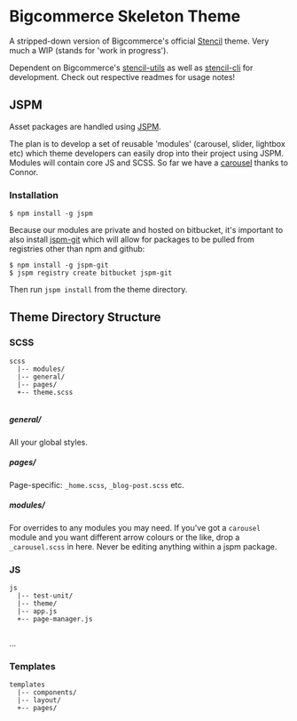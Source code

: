 
# Bigcommerce Skeleton Theme

A stripped-down version of Bigcommerce's official [Stencil](https://github.com/bigcommerce/stencil) theme. Very much a WIP (stands for 'work in progress').

Dependent on Bigcommerce's [stencil-utils](https://github.com/bigcommerce/stencil-utils) as well as [stencil-cli](https://github.com/bigcommerce/stencil-cli) for development. Check out respective readmes for usage notes!


## JSPM

Asset packages are handled using [JSPM](http://jspm.io/).

The plan is to develop a set of reusable 'modules' (carousel, slider, lightbox etc) which theme developers can easily drop into their project using JSPM. Modules will contain core JS and SCSS. So far we have a [carousel](https://bitbucket.org/pixelunion/bc-carousel) thanks to Connor.

### Installation

```
$ npm install -g jspm
```

Because our modules are private and hosted on bitbucket, it's important to also install [jspm-git](https://www.npmjs.com/package/jspm-git) which will allow for packages to be pulled from registries other than npm and github:

```
$ npm install -g jspm-git
$ jspm registry create bitbucket jspm-git
```

Then run `jspm install` from the theme directory.

## Theme Directory Structure

### SCSS
```
scss
  |-- modules/
  |-- general/
  |-- pages/
  +-- theme.scss
  
```

##### general/
All your global styles.

##### pages/
Page-specific: `_home.scss`, `_blog-post.scss` etc.

##### modules/
For overrides to any modules you may need. If you've got a `carousel` module and you want different arrow colours or the like, drop a `_carousel.scss` in here. Never be editing anything within a jspm package.

### JS
```
js
  |-- test-unit/
  |-- theme/
  |-- app.js
  +-- page-manager.js
  
```
...

### Templates
```
templates
  |-- components/
  |-- layout/
  +-- pages/
  
```




